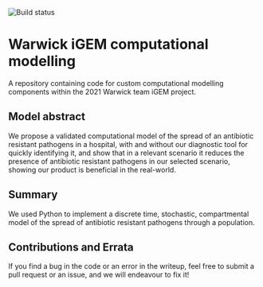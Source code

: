 ![Build status](https://github.com/Warwick-iGEM-2021/modelling/actions/workflows/python-app.yml/badge.svg)

# Warwick iGEM computational modelling

A repository containing code for custom computational modelling components
within the 2021 Warwick team iGEM project.

## Model abstract

We propose a validated computational model of the spread of an antibiotic
resistant pathogens in a hospital, with and without our diagnostic tool for
quickly identifying it, and show that in a relevant scenario it reduces the
presence of antibiotic resistant pathogens in our selected scenario, showing our
product is beneficial in the real-world.

## Summary

We used Python to implement a discrete time, stochastic, compartmental model of
the spread of antibiotic resistant pathogens through a population.

## Contributions and Errata

If you find a bug in the code or an error in the writeup, feel free to submit
a pull request or an issue, and we will endeavour to fix it!
